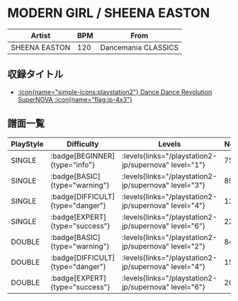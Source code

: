 # MODERN GIRL / SHEENA EASTON

|Artist|BPM|From|
|------|---|----|
|SHEENA EASTON|120|Dancemania CLASSICS|

## 収録タイトル

- [:icon{name="simple-icons:playstation2"} Dance Dance Revolution SuperNOVA :icon{name="flag:jp-4x3"}](/playstation2-jp/supernova)

## 譜面一覧

|PlayStyle|Difficulty|Levels|Notes|Movie|
|---------|----------|------|-----|-----|
|SINGLE| :badge[BEGINNER]{type="info"}| :levels{links="/playstation2-jp/supernova" level="1"}|75/0||
|SINGLE| :badge[BASIC]{type="warning"}| :levels{links="/playstation2-jp/supernova" level="3"}|89/0||
|SINGLE| :badge[DIFFICULT]{type="danger"}| :levels{links="/playstation2-jp/supernova" level="4"}|134/0||
|SINGLE| :badge[EXPERT]{type="success"}| :levels{links="/playstation2-jp/supernova" level="6"}|225/0||
|DOUBLE| :badge[BASIC]{type="warning"}| :levels{links="/playstation2-jp/supernova" level="2"}|84/0||
|DOUBLE| :badge[DIFFICULT]{type="danger"}| :levels{links="/playstation2-jp/supernova" level="4"}|156/0||
|DOUBLE| :badge[EXPERT]{type="success"}| :levels{links="/playstation2-jp/supernova" level="6"}|203/0||
